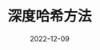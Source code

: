 ---
title: "深度哈希方法"
collection: publications
permalink: /publication/patent006
date: 2022-12-09
venue: '国家知识产权局'
paperurl: ''
doi: 'ZL202211581109.X'
pubtype: 'patent'
authors: '胡超;刘荣凯;施鹤远;夏方尚元;余瑞实;罗京'
excerpt_separator: ""

---